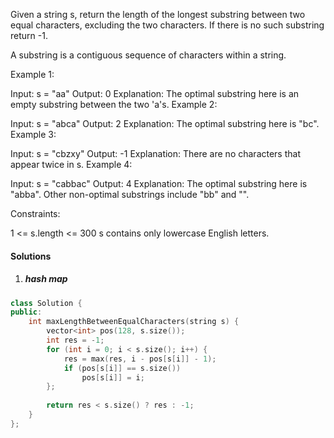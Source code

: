 Given a string s, return the length of the longest substring between two equal characters, excluding the two characters. If there is no such substring return -1.

A substring is a contiguous sequence of characters within a string.

 

Example 1:

Input: s = "aa"
Output: 0
Explanation: The optimal substring here is an empty substring between the two 'a's.
Example 2:

Input: s = "abca"
Output: 2
Explanation: The optimal substring here is "bc".
Example 3:

Input: s = "cbzxy"
Output: -1
Explanation: There are no characters that appear twice in s.
Example 4:

Input: s = "cabbac"
Output: 4
Explanation: The optimal substring here is "abba". Other non-optimal substrings include "bb" and "".
 

Constraints:

1 <= s.length <= 300
s contains only lowercase English letters.

#### Solutions

1. ##### hash map

```cpp
class Solution {
public:
    int maxLengthBetweenEqualCharacters(string s) {
        vector<int> pos(128, s.size());
        int res = -1;
        for (int i = 0; i < s.size(); i++) {
            res = max(res, i - pos[s[i]] - 1);
            if (pos[s[i]] == s.size())
                pos[s[i]] = i;
        };
        
        return res < s.size() ? res : -1;
    }
};
```